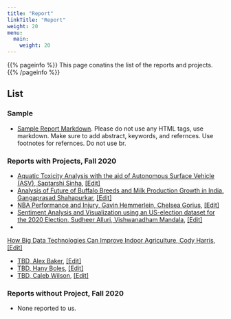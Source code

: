 ```yaml
---
title: "Report"
linkTitle: "Report"
weight: 20
menu:
  main:
    weight: 20
---
```


{{% pageinfo %}}
This page conatins the list of the reports and projects. 
{{% /pageinfo %}}

## List

### Sample

* [Sample Report Markdown](https://raw.githubusercontent.com/cybertraining-dsc/fa20-523-312/master/project/project.md). Please
do not use any HTML tags, use markdown. Make sure to add abstract,
keywords, and refernces. Use footnotes for refernces. Do not use br.


### Reports with Projects, Fall 2020

* [Aquatic Toxicity Analysis with the aid of Autonomous Surface Vehicle (ASV), Saptarshi Sinha](/report/fa20-523-312/project/project/), [[Edit]](https://github.com/cybertraining-dsc/fa20-523-312/blob/master/project/project.md)
* [Analysis of Future of Buffalo Breeds and Milk Production Growth in India, Gangaprasad Shahapurkar](/report/fa20-523-326/project/project/),  [[Edit]](https://github.com/cybertraining-dsc/fa20-523-326/blob/master/project/project.md)
* [NBA Performance and Injury, Gavin Hemmerlein, Chelsea Gorius](/report/fa20-523-301/project/project/),  [[Edit]](https://github.com/cybertraining-dsc/fa20-523-301/blob/master/project/project.md)
*
  [Sentiment Analysis and Visualization using an US-election dataset for the 2020 Election, Sudheer Alluri, Vishwanadham Mandala](/report/fa20-523-316/project/project/),  [[Edit]](https://github.com/cybertraining-dsc/fa20-523-316/blob/master/project/project.md)
*
[How Big Data Technologies Can Improve Indoor Agriculture, Cody Harris](/report/fa20-523-305/project/project/),  [[Edit]](https://github.com/cybertraining-dsc/fa20-523-305/blob/master/project/project.md)

* [TBD, Alex Baker](/report/fa20-523-307/project/project/),  [[Edit]](https://github.com/cybertraining-dsc/fa20-523-307/blob/master/project/project.md)
* [TBD, Hany Boles](/report/fa20-523-342/project/project/),  [[Edit]](https://github.com/cybertraining-dsc/fa20-523-342/blob/master/project/project.md)
* [TBD, Caleb Wilson](/report/fa20-523-348/project/project/),  [[Edit]](https://github.com/cybertraining-dsc/fa20-523-348/blob/master/project/project.md)


### Reports without Project, Fall 2020

* None reported to us.
